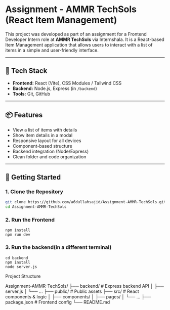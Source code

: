 # Assignment - AMMR TechSols (React Item Management)

This project was developed as part of an assignment for a Frontend Developer Intern role at **AMMR TechSols** via Internshala. It is a React-based Item Management application that allows users to interact with a list of items in a simple and user-friendly interface.

---

## 🔧 Tech Stack

- **Frontend:** React (Vite), CSS Modules / Tailwind CSS
- **Backend:** Node.js, Express (in `/backend`)
- **Tools:** Git, GitHub

---

## 📦 Features

- View a list of items with details
- Show item details in a modal
- Responsive layout for all devices
- Component-based structure
- Backend integration (Node/Express)
- Clean folder and code organization

---

## 🚀 Getting Started

### 1. Clone the Repository

```bash
git clone https://github.com/a6dullahsajid/Assignment-AMMR-TechSols.git
cd Assignment-AMMR-TechSols

```
### 2. Run the Frontend
```
npm install
npm run dev

```
### 3. Run the backend(in a different terminal)
```
cd backend
npm install
node server.js
```


Project Structure

Assignment-AMMR-TechSols/
├── backend/        # Express backend API
│   ├── server.js
│   └── ...
├── public/         # Public assets
├── src/            # React components & logic
│   ├── components/
│   ├── pages/
│   └── ...
├── package.json    # Frontend config
└── README.md
